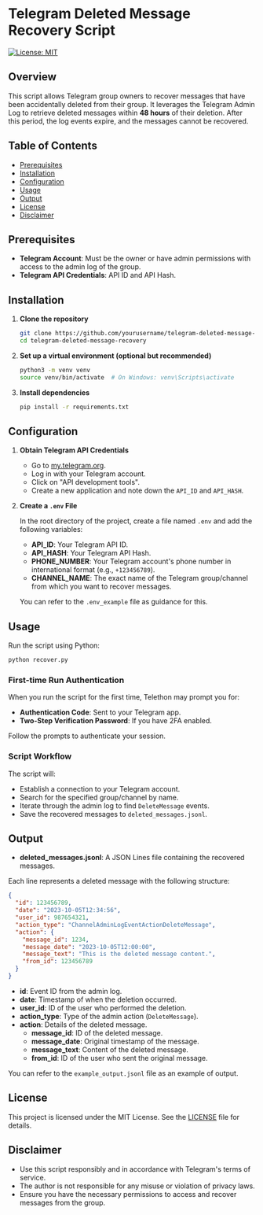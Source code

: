 # Telegram Deleted Message Recovery Script

[![License: MIT](https://img.shields.io/badge/License-MIT-blue.svg)](https://opensource.org/licenses/MIT)

## Overview

This script allows Telegram group owners to recover messages that have been accidentally deleted from their group. It leverages the Telegram Admin Log to retrieve deleted messages within **48 hours** of their deletion. After this period, the log events expire, and the messages cannot be recovered.

## Table of Contents

- [Prerequisites](#prerequisites)
- [Installation](#installation)
- [Configuration](#configuration)
- [Usage](#usage)
- [Output](#output)
- [License](#license)
- [Disclaimer](#disclaimer)

## Prerequisites

- **Telegram Account**: Must be the owner or have admin permissions with access to the admin log of the group.
- **Telegram API Credentials**: API ID and API Hash.

## Installation

1. **Clone the repository**

   ```bash
   git clone https://github.com/yourusername/telegram-deleted-message-recovery.git
   cd telegram-deleted-message-recovery
   ```

2. **Set up a virtual environment (optional but recommended)**

   ```bash
   python3 -m venv venv
   source venv/bin/activate  # On Windows: venv\Scripts\activate
   ```

3. **Install dependencies**

   ```bash
   pip install -r requirements.txt
   ```

## Configuration

1. **Obtain Telegram API Credentials**

   - Go to [my.telegram.org](https://my.telegram.org/apps).
   - Log in with your Telegram account.
   - Click on "API development tools".
   - Create a new application and note down the `API_ID` and `API_HASH`.

2. **Create a `.env` File**

   In the root directory of the project, create a file named `.env` and add the following variables:

   - **API_ID**: Your Telegram API ID.
   - **API_HASH**: Your Telegram API Hash.
   - **PHONE_NUMBER**: Your Telegram account's phone number in international format (e.g., `+123456789`).
   - **CHANNEL_NAME**: The exact name of the Telegram group/channel from which you want to recover messages.

   You can refer to the `.env_example` file as guidance for this.

## Usage

Run the script using Python:

```bash
python recover.py
```

### First-time Run Authentication

When you run the script for the first time, Telethon may prompt you for:

- **Authentication Code**: Sent to your Telegram app.
- **Two-Step Verification Password**: If you have 2FA enabled.

Follow the prompts to authenticate your session.

### Script Workflow

The script will:

- Establish a connection to your Telegram account.
- Search for the specified group/channel by name.
- Iterate through the admin log to find `DeleteMessage` events.
- Save the recovered messages to `deleted_messages.jsonl`.

## Output

- **deleted_messages.jsonl**: A JSON Lines file containing the recovered messages.

Each line represents a deleted message with the following structure:

```json
{
  "id": 123456789,
  "date": "2023-10-05T12:34:56",
  "user_id": 987654321,
  "action_type": "ChannelAdminLogEventActionDeleteMessage",
  "action": {
    "message_id": 1234,
    "message_date": "2023-10-05T12:00:00",
    "message_text": "This is the deleted message content.",
    "from_id": 123456789
  }
}
```

- **id**: Event ID from the admin log.
- **date**: Timestamp of when the deletion occurred.
- **user_id**: ID of the user who performed the deletion.
- **action_type**: Type of the admin action (`DeleteMessage`).
- **action**: Details of the deleted message.
  - **message_id**: ID of the deleted message.
  - **message_date**: Original timestamp of the message.
  - **message_text**: Content of the deleted message.
  - **from_id**: ID of the user who sent the original message.

You can refer to the `example_output.jsonl` file as an example of output.

## License

This project is licensed under the MIT License. See the [LICENSE](LICENSE) file for details.

## Disclaimer

- Use this script responsibly and in accordance with Telegram's terms of service.
- The author is not responsible for any misuse or violation of privacy laws.
- Ensure you have the necessary permissions to access and recover messages from the group.
